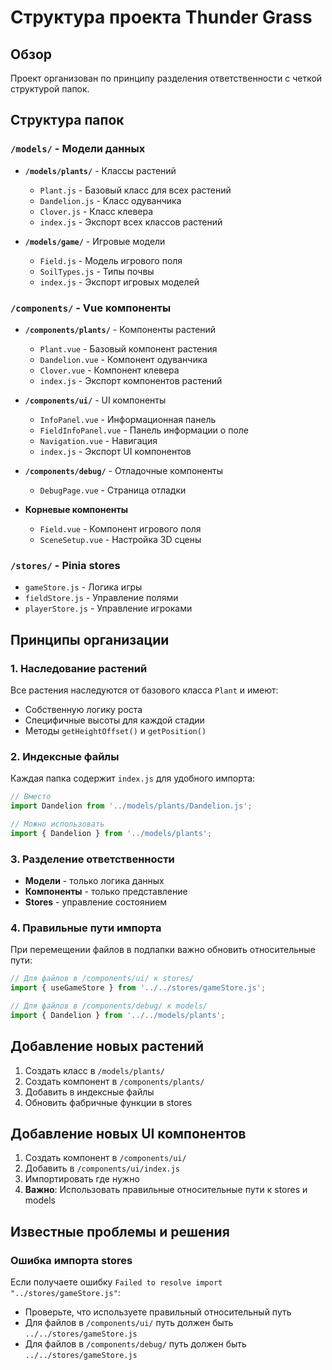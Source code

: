 # Структура проекта Thunder Grass

## Обзор
Проект организован по принципу разделения ответственности с четкой структурой папок.

## Структура папок

### `/models/` - Модели данных
- **`/models/plants/`** - Классы растений
  - `Plant.js` - Базовый класс для всех растений
  - `Dandelion.js` - Класс одуванчика
  - `Clover.js` - Класс клевера
  - `index.js` - Экспорт всех классов растений

- **`/models/game/`** - Игровые модели
  - `Field.js` - Модель игрового поля
  - `SoilTypes.js` - Типы почвы
  - `index.js` - Экспорт игровых моделей

### `/components/` - Vue компоненты
- **`/components/plants/`** - Компоненты растений
  - `Plant.vue` - Базовый компонент растения
  - `Dandelion.vue` - Компонент одуванчика
  - `Clover.vue` - Компонент клевера
  - `index.js` - Экспорт компонентов растений

- **`/components/ui/`** - UI компоненты
  - `InfoPanel.vue` - Информационная панель
  - `FieldInfoPanel.vue` - Панель информации о поле
  - `Navigation.vue` - Навигация
  - `index.js` - Экспорт UI компонентов

- **`/components/debug/`** - Отладочные компоненты
  - `DebugPage.vue` - Страница отладки

- **Корневые компоненты**
  - `Field.vue` - Компонент игрового поля
  - `SceneSetup.vue` - Настройка 3D сцены

### `/stores/` - Pinia stores
- `gameStore.js` - Логика игры
- `fieldStore.js` - Управление полями
- `playerStore.js` - Управление игроками

## Принципы организации

### 1. Наследование растений
Все растения наследуются от базового класса `Plant` и имеют:
- Собственную логику роста
- Специфичные высоты для каждой стадии
- Методы `getHeightOffset()` и `getPosition()`

### 2. Индексные файлы
Каждая папка содержит `index.js` для удобного импорта:
```javascript
// Вместо
import Dandelion from '../models/plants/Dandelion.js';

// Можно использовать
import { Dandelion } from '../models/plants';
```

### 3. Разделение ответственности
- **Модели** - только логика данных
- **Компоненты** - только представление
- **Stores** - управление состоянием

### 4. Правильные пути импорта
При перемещении файлов в подпапки важно обновить относительные пути:
```javascript
// Для файлов в /components/ui/ к stores/
import { useGameStore } from '../../stores/gameStore.js';

// Для файлов в /components/debug/ к models/
import { Dandelion } from '../../models/plants';
```

## Добавление новых растений

1. Создать класс в `/models/plants/`
2. Создать компонент в `/components/plants/`
3. Добавить в индексные файлы
4. Обновить фабричные функции в stores

## Добавление новых UI компонентов

1. Создать компонент в `/components/ui/`
2. Добавить в `/components/ui/index.js`
3. Импортировать где нужно
4. **Важно**: Использовать правильные относительные пути к stores и models

## Известные проблемы и решения

### Ошибка импорта stores
Если получаете ошибку `Failed to resolve import "../stores/gameStore.js"`:
- Проверьте, что используете правильный относительный путь
- Для файлов в `/components/ui/` путь должен быть `../../stores/gameStore.js`
- Для файлов в `/components/debug/` путь должен быть `../../stores/gameStore.js`
